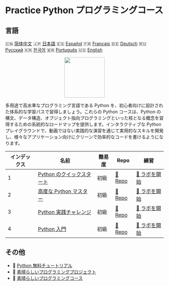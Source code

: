 # Practice Python プログラミングコース

## 言語

🇨🇳 [简体中文](README_zh.md) 🇯🇵 [日本語](README_ja.md) 🇪🇸 [Español](README_es.md) 🇫🇷 [Français](README_fr.md) 🇩🇪 [Deutsch](README_de.md) 🇷🇺 [Русский](README_ru.md) 🇰🇷 [한국어](README_ko.md) 🇧🇷 [Português](README_pt.md) 🇺🇸 [English](README.md) 

<div align="center">
<img width="128px" src="https://file.labex.io/path/E4pVLzVNCjyM.png">
</div>

多用途で高水準なプログラミング言語である Python を、初心者向けに設計された体系的な学習パスで習得しましょう。これらの Python コースは、Python の構文、データ構造、オブジェクト指向プログラミングといった核となる概念を習得するための系統的なロードマップを提供します。インタラクティブな Python プレイグラウンドで、動画ではない実践的な演習を通じて実用的なスキルを開発し、様々なアプリケーション向けにクリーンで効率的なコードを書けるようになります。

|   インデックス | 名前                                                                              | 難易度   | Repo                                                                 | 練習                                                                     |
|----------------|-----------------------------------------------------------------------------------|----------|----------------------------------------------------------------------|--------------------------------------------------------------------------|
|              1 | [Python のクイックスタート](https://labex.io/ja/courses/quick-start-with-python)  | 初級     | [🔗 Repo](https://github.com/labex-labs/quick-start-with-python)     | [🚀 ラボを開始](https://labex.io/ja/courses/quick-start-with-python)     |
|              2 | [高度な Python マスター](https://labex.io/ja/courses/the-advanced-python-mastery) | 初級     | [🔗 Repo](https://github.com/labex-labs/the-advanced-python-mastery) | [🚀 ラボを開始](https://labex.io/ja/courses/the-advanced-python-mastery) |
|              3 | [Python 実践チャレンジ](https://labex.io/ja/courses/python-practice-challenges)   | 初級     | [🔗 Repo](https://github.com/labex-labs/python-practice-challenges)  | [🚀 ラボを開始](https://labex.io/ja/courses/python-practice-challenges)  |
|              4 | [Python 入門](https://labex.io/ja/courses/python-for-beginners)                   | 初級     | [🔗 Repo](https://github.com/labex-labs/python-for-beginners)        | [🚀 ラボを開始](https://labex.io/ja/courses/python-for-beginners)        |

## その他

- 🔗 [Python 無料チュートリアル](https://github.com/labex-labs/python-free-tutorials)
- 🔗 [素晴らしいプログラミングプロジェクト](https://github.com/labex-labs/awesome-programming-projects)
- 🔗 [素晴らしいプログラミングコース](https://github.com/labex-labs/awesome-programming-courses)


